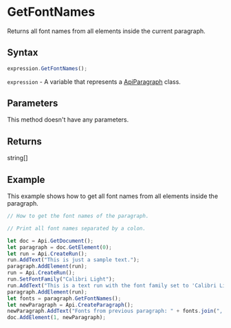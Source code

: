 # GetFontNames

Returns all font names from all elements inside the current paragraph.

## Syntax

```javascript
expression.GetFontNames();
```

`expression` - A variable that represents a [ApiParagraph](../ApiParagraph.md) class.

## Parameters

This method doesn't have any parameters.

## Returns

string[]

## Example

This example shows how to get all font names from all elements inside the paragraph.

```javascript editor-docx
// How to get the font names of the paragraph.

// Print all font names separated by a colon.

let doc = Api.GetDocument();
let paragraph = doc.GetElement(0);
let run = Api.CreateRun();
run.AddText("This is just a sample text.");
paragraph.AddElement(run);
run = Api.CreateRun();
run.SetFontFamily("Calibri Light");
run.AddText("This is a text run with the font family set to 'Calibri Light'.");
paragraph.AddElement(run);
let fonts = paragraph.GetFontNames();
let newParagraph = Api.CreateParagraph();
newParagraph.AddText("Fonts from previous paragraph: " + fonts.join(", "));
doc.AddElement(1, newParagraph);



```
